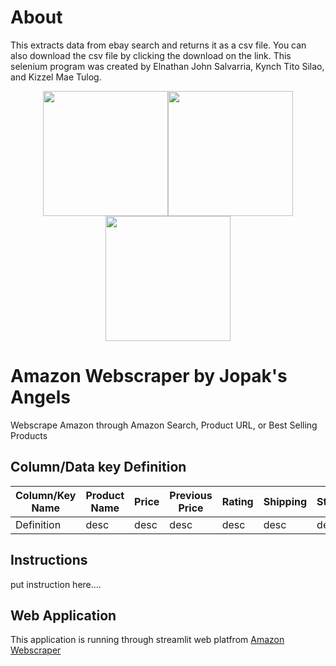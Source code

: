  # About
 This extracts data from ebay search and returns it as a csv file. You can also download the csv file by clicking the download on the link.
 This selenium program was created by Elnathan John Salvarria, Kynch Tito Silao, and Kizzel Mae Tulog.
 
<div align="center"><img src="https://user-images.githubusercontent.com/66759228/120319848-096f8d80-c314-11eb-8b74-8cfe9854c06c.png" width="200" height="200"><img src="https://user-images.githubusercontent.com/66759228/120319841-07a5ca00-c314-11eb-9d74-4ce316da5975.png" width="200" height="200"><img src="https://user-images.githubusercontent.com/66759228/120319736-eba22880-c313-11eb-9922-932aa34ad84f.png" width="200" height="200"></div>

# Amazon Webscraper by Jopak's Angels
Webscrape Amazon through Amazon Search, Product URL, or Best Selling Products

## Column/Data key Definition
| Column/Key Name | Product Name | Price | Previous Price | Rating | Shipping | Stock | Coupon |
| --- | --- | --- | --- | --- | --- | --- | --- | 
| Definition | desc | desc | desc | desc | desc | desc | desc | 

## Instructions
put instruction here....

## Web Application
This application is running through streamlit web platfrom
[Amazon Webscraper](https://streamlit.io/)


